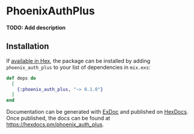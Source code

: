 # PhoenixAuthPlus

**TODO: Add description**

## Installation

If [available in Hex](https://hex.pm/docs/publish), the package can be installed
by adding `phoenix_auth_plus` to your list of dependencies in `mix.exs`:

```elixir
def deps do
  [
    {:phoenix_auth_plus, "~> 0.1.0"}
  ]
end
```

Documentation can be generated with [ExDoc](https://github.com/elixir-lang/ex_doc)
and published on [HexDocs](https://hexdocs.pm). Once published, the docs can
be found at <https://hexdocs.pm/phoenix_auth_plus>.

